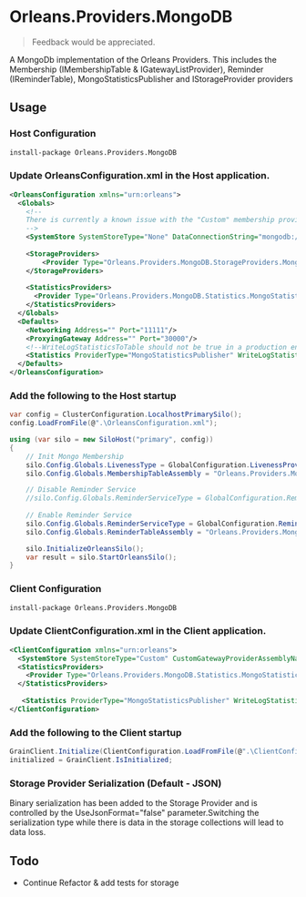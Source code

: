 # Orleans.Providers.MongoDB
> Feedback would be appreciated.

A MongoDb implementation of the Orleans Providers. This includes the Membership (IMembershipTable & IGatewayListProvider), Reminder (IReminderTable), MongoStatisticsPublisher and IStorageProvider providers

## Usage
### Host Configuration


```ps
install-package Orleans.Providers.MongoDB
```
### Update OrleansConfiguration.xml in the Host application.
```xml
<OrleansConfiguration xmlns="urn:orleans">
  <Globals>
    <!--
    There is currently a known issue with the "Custom" membership provider OrleansConfiguration.xml configuration file that will fail to parse correctly. For this reason you have to provide a placeholder SystemStore in the xml and then configure the provider in code before starting the Silo.
    -->
    <SystemStore SystemStoreType="None" DataConnectionString="mongodb://admin:pass123@localhost:27017/Orleans?authSource=admin" DeploymentId="OrleansTest" />
    
    <StorageProviders>
        <Provider Type="Orleans.Providers.MongoDB.StorageProviders.MongoDBStorage" Name="MongoDBStore" Database="" ConnectionString="mongodb://admin:pass123@localhost:27017/Orleans?authSource=admin" />
    </StorageProviders>
    
	<StatisticsProviders>
      <Provider Type="Orleans.Providers.MongoDB.Statistics.MongoStatisticsPublisher" Name="MongoStatisticsPublisher" ConnectionString="mongodb://admin:pass123@localhost:27017/Orleans?authSource=admin" />
    </StatisticsProviders>
  </Globals>
  <Defaults>
    <Networking Address="" Port="11111"/>
    <ProxyingGateway Address="" Port="30000"/>
    <!--WriteLogStatisticsToTable should not be true in a production enviroment. Typically only used by Orleans developers-->
    <Statistics ProviderType="MongoStatisticsPublisher" WriteLogStatisticsToTable="false"/>
  </Defaults>
</OrleansConfiguration>
```
### Add the following to the Host startup

```cs
var config = ClusterConfiguration.LocalhostPrimarySilo();
config.LoadFromFile(@".\OrleansConfiguration.xml");

using (var silo = new SiloHost("primary", config))
{
    // Init Mongo Membership
    silo.Config.Globals.LivenessType = GlobalConfiguration.LivenessProviderType.Custom;
    silo.Config.Globals.MembershipTableAssembly = "Orleans.Providers.MongoDB";

    // Disable Reminder Service
    //silo.Config.Globals.ReminderServiceType = GlobalConfiguration.ReminderServiceProviderType.Disabled;
    
    // Enable Reminder Service
    silo.Config.Globals.ReminderServiceType = GlobalConfiguration.ReminderServiceProviderType.Custom;
    silo.Config.Globals.ReminderTableAssembly = "Orleans.Providers.MongoDB";

    silo.InitializeOrleansSilo();
    var result = silo.StartOrleansSilo();
}
```
### Client Configuration

```ps
install-package Orleans.Providers.MongoDB
```
### Update ClientConfiguration.xml in the Client application.
```xml
<ClientConfiguration xmlns="urn:orleans">
  <SystemStore SystemStoreType="Custom" CustomGatewayProviderAssemblyName="Orleans.Providers.MongoDB" DataConnectionString="mongodb://admin:pass123@localhost:27017/Orleans?authSource=admin" DeploymentId="OrleansTest" />
  <StatisticsProviders>
    <Provider Type="Orleans.Providers.MongoDB.Statistics.MongoStatisticsPublisher" Name="MongoStatisticsPublisher" ConnectionString="mongodb://admin:pass123@localhost:27017/Orleans?authSource=admin" />
  </StatisticsProviders>
  
   <Statistics ProviderType="MongoStatisticsPublisher" WriteLogStatisticsToTable="false"/>
</ClientConfiguration>
```
### Add the following to the Client startup

```cs
GrainClient.Initialize(ClientConfiguration.LoadFromFile(@".\ClientConfiguration.xml"));
initialized = GrainClient.IsInitialized;
```
### Storage Provider Serialization (Default - JSON)
Binary serialization has been added to the Storage Provider and is controlled by the UseJsonFormat="false" parameter.Switching the serialization type while there is data in the storage collections will lead to data loss. 

## Todo

- Continue Refactor & add tests for storage
